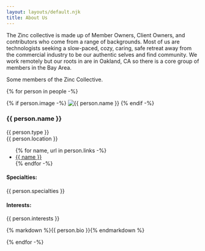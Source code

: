 ```yaml
---
layout: layouts/default.njk
title: About Us
---
```


The Zinc collective is made up of Member Owners, Client Owners, and contributors who come from a range of backgrounds. Most of us are technologists seeking a slow-paced, cozy, caring, safe retreat away from the commercial industry to be our authentic selves and find community. We work remotely but our roots in are in Oakland, CA so there is a core group of members in the Bay Area.

Some members of the Zinc Collective.

{% for person in people -%}
<div class="person">
  {% if person.image -%}
    <img src="{{ person.image }}" alt="{{ person.name }}"/>
  {% endif -%}
  <div class="person-basics">
    <h3>{{ person.name }}</h3>
    {{ person.type }}<br/>
    {{ person.location }}
    <ul>
      {% for name, url in person.links -%}
      <li><a href="{{ url }}">{{ name }}</a></li>
      {% endfor -%}
    </ul>
  </div>

  <div class="person-specialties">
    <h4>Specialties:</h4> {{ person.specialties }}
  </div>

  <div class="person-specialties">
    <h4>Interests:</h4> {{ person.interests }}
  </div>
  <p>{% markdown %}{{ person.bio }}{% endmarkdown %}</p>

</div>
{% endfor -%}
